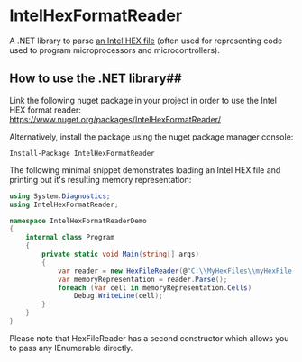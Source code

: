 # IntelHexFormatReader #

A .NET library to parse [an Intel HEX file](https://en.wikipedia.org/wiki/Intel_HEX) (often used for representing code used to program microprocessors and microcontrollers).

## How to use the .NET library##

Link the following nuget package in your project in order to use the Intel HEX format reader: https://www.nuget.org/packages/IntelHexFormatReader/

Alternatively, install the package using the nuget package manager console:

```
Install-Package IntelHexFormatReader
```

The following minimal snippet demonstrates loading an Intel HEX file and printing out it's resulting memory representation:

```csharp
using System.Diagnostics;
using IntelHexFormatReader;

namespace IntelHexFormatReaderDemo
{
    internal class Program
    {
        private static void Main(string[] args)
        {
            var reader = new HexFileReader(@"C:\\MyHexFiles\\myHexFile.hex", 32768);
            var memoryRepresentation = reader.Parse();
            foreach (var cell in memoryRepresentation.Cells)
                Debug.WriteLine(cell);
        }
    }
}
```
Please note that HexFileReader has a second constructor which allows you to pass any IEnumerable<string> directly.
